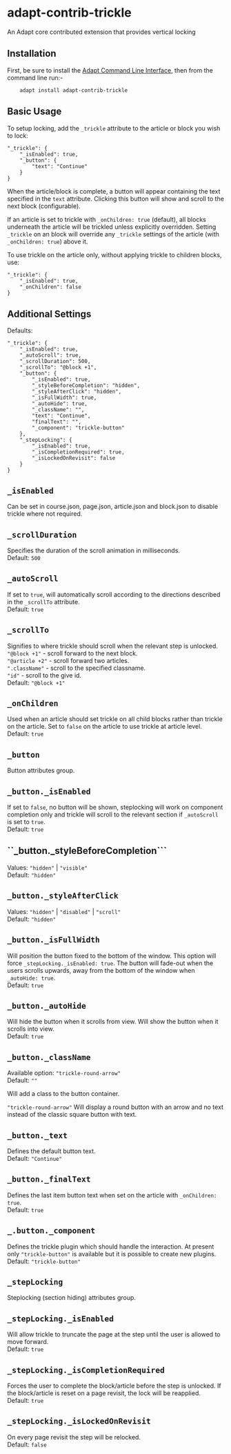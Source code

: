 adapt-contrib-trickle
=====================

An Adapt core contributed extension that provides vertical locking

Installation
------------

First, be sure to install the [Adapt Command Line Interface](https://github.com/adaptlearning/adapt-cli), then from the command line run:-

        adapt install adapt-contrib-trickle

Basic Usage
-----
To setup locking, add the ``_trickle`` attribute to the article or block you wish to lock:

```
"_trickle": {
    "_isEnabled": true,
    "_button": {
        "text": "Continue"
    }
}
```

When the article/block is complete, a button will appear containing the text specified in the ``text`` attribute.
Clicking this button will show and scroll to the next block (configurable).  
  
If an article is set to trickle with ``_onChildren: true`` (default), all blocks underneath the article will be trickled unless explicitly overridden. Setting ``_trickle`` on an block will override any ``_trickle`` settings of the article (with ``_onChildren: true``) above it.  
  
To use trickle on the article only, without applying trickle to children blocks, use:  

```
"_trickle": {
    "_isEnabled": true,
    "_onChildren": false
}
```
  
  
Additional Settings
-----  

Defaults:
```
"_trickle": {
    "_isEnabled": true,
    "_autoScroll": true,
    "_scrollDuration": 500,
    "_scrollTo": "@block +1",
    "_button": {
        "_isEnabled": true,
        "_styleBeforeCompletion": "hidden",
        "_styleAfterClick": "hidden",
        "_isFullWidth": true,
        "_autoHide": true,
        "_className": "",
        "text": "Continue",
        "finalText": "",
        "_component": "trickle-button"
    },
    "_stepLocking": {
        "_isEnabled": true,
        "_isCompletionRequired": true,
        "_isLockedOnRevisit": false
    }
}
```

``_isEnabled``  
-------
Can be set in course.json, page.json, article.json and block.json to disable trickle where not required.  
  
``_scrollDuration``  
-------
Specifies the duration of the scroll animation in milliseconds.  
Default: ``500``  
  
``_autoScroll``  
-------
If set to ``true``, will automatically scroll according to the directions described in the ``_scrollTo`` attribute.  
Default: ``true``  
  
``_scrollTo``  
-------
Signifies to where trickle should scroll when the relevant step is unlocked.  
``"@block +1"`` - scroll forward to the next block.  
``"@article +2"`` - scroll forward two articles.  
``".className"`` - scroll to the specified classname.  
``"id"`` - scroll to the give id.   
Default: ``"@block +1"``  
  
``_onChildren``  
-------
Used when an article should set trickle on all child blocks rather than trickle on the article. Set to ``false`` on the article to use trickle at article level.  
Default: ``true``   
  
``_button``
-------
Button attributes group.  
  
``_button._isEnabled``  
-------
If set to ``false``, no button will be shown, steplocking will work on component completion only and trickle will scroll to the relevant section if ``_autoScroll`` is set to ``true``.  
Default:  ``true``  
  
``_button._styleBeforeCompletion```  
-------
Values: ``"hidden"`` | ``"visible"``  
Default: ``"hidden"``  

``_button._styleAfterClick``
-------
Values: ``"hidden"`` | ``"disabled"`` | ``"scroll"``  
Default: ``"hidden"``  
  
``_button._isFullWidth``  
-------
Will position the button fixed to the bottom of the window. This option will force ``_stepLocking._isEnabled: true``. The button will fade-out when the users scrolls upwards, away from the bottom of the window when ``_autoHide: true``.  
Default: ``true``  
  
``_button._autoHide``  
-------
Will hide the button when it scrolls from view.  Will show the button when it scrolls into view.  
Default: ``true``  
  
``_button._className``  
-------
Available option: ``"trickle-round-arrow"``  
Default: ``""``  
  
Will add a class to the button container.  
  
``"trickle-round-arrow"`` Will display a round button with an arrow and no text instead of the classic square button with text.  

``_button._text``  
-------
Defines the default button text.  
Default: ``"Continue"``  
  
``_button._finalText``  
-------
Defines the last item button text when set on the article with ``_onChildren: true``.  
Default: ``true``  

``_.button._component``  
-------
Defines the trickle plugin which should handle the interaction. At present only ``"trickle-button"`` is available but it is possible to create new plugins.  
Default: ``"trickle-button"``  
  
``_stepLocking``  
-------
Steplocking (section hiding) attributes group.  
  
``_stepLocking._isEnabled``  
-------
Will allow trickle to truncate the page at the step until the user is allowed to move forward.  
Default: ``true``  
  
``_stepLocking._isCompletionRequired``  
-------
Forces the user to complete the block/article before the step is unlocked. If the block/article is reset on a page revisit, the lock will be reapplied.  
Default: ``true``  
  
``_stepLocking._isLockedOnRevisit``  
-------
On every page revisit the step will be relocked.  
Default: ``false``  
